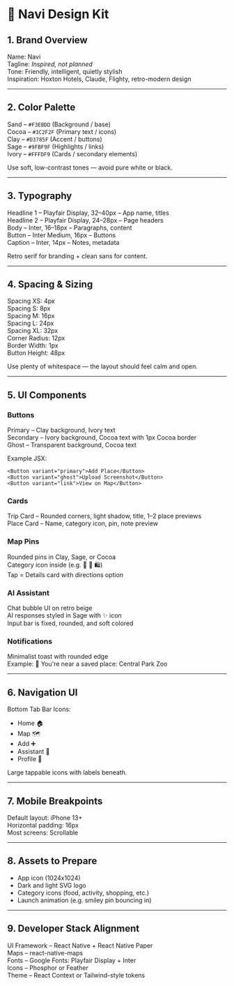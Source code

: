 
# 🎨 Navi Design Kit

## 1. Brand Overview

Name: Navi  
Tagline: *Inspired, not planned*  
Tone: Friendly, intelligent, quietly stylish  
Inspiration: Hoxton Hotels, Claude, Flighty, retro-modern design

---

## 2. Color Palette

Sand – `#F3EBDD` (Background / base)  
Cocoa – `#3C2F2F` (Primary text / icons)  
Clay – `#D3785F` (Accent / buttons)  
Sage – `#9FBF9F` (Highlights / links)  
Ivory – `#FFFDF9` (Cards / secondary elements)

Use soft, low-contrast tones — avoid pure white or black.

---

## 3. Typography

Headline 1 – Playfair Display, 32–40px – App name, titles  
Headline 2 – Playfair Display, 24–28px – Page headers  
Body – Inter, 16–18px – Paragraphs, content  
Button – Inter Medium, 16px – Buttons  
Caption – Inter, 14px – Notes, metadata

Retro serif for branding + clean sans for content.

---

## 4. Spacing & Sizing

Spacing XS: 4px  
Spacing S: 8px  
Spacing M: 16px  
Spacing L: 24px  
Spacing XL: 32px  
Corner Radius: 12px  
Border Width: 1px  
Button Height: 48px

Use plenty of whitespace — the layout should feel calm and open.

---

## 5. UI Components

### Buttons

Primary – Clay background, Ivory text  
Secondary – Ivory background, Cocoa text with 1px Cocoa border  
Ghost – Transparent background, Cocoa text

Example JSX:
```
<Button variant="primary">Add Place</Button>
<Button variant="ghost">Upload Screenshot</Button>
<Button variant="link">View on Map</Button>
```

### Cards

Trip Card – Rounded corners, light shadow, title, 1–2 place previews  
Place Card – Name, category icon, pin, note preview

### Map Pins

Rounded pins in Clay, Sage, or Cocoa  
Category icon inside (e.g. 🍕 🧗 🛍)  
Tap = Details card with directions option

### AI Assistant

Chat bubble UI on retro beige  
AI responses styled in Sage with ✨ icon  
Input bar is fixed, rounded, and soft colored

### Notifications

Minimalist toast with rounded edge  
Example: 📍 You're near a saved place: Central Park Zoo

---

## 6. Navigation UI

Bottom Tab Bar Icons:
- Home 🏠
- Map 🗺
- Add ➕
- Assistant 💬
- Profile 👤

Large tappable icons with labels beneath.

---

## 7. Mobile Breakpoints

Default layout: iPhone 13+  
Horizontal padding: 16px  
Most screens: Scrollable

---

## 8. Assets to Prepare

- App icon (1024x1024)
- Dark and light SVG logo
- Category icons (food, activity, shopping, etc.)
- Launch animation (e.g. smiley pin bouncing in)

---

## 9. Developer Stack Alignment

UI Framework – React Native + React Native Paper  
Maps – react-native-maps  
Fonts – Google Fonts: Playfair Display + Inter  
Icons – Phosphor or Feather  
Theme – React Context or Tailwind-style tokens
